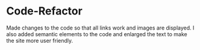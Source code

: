 # Code-Refactor

Made changes to the code so that all links work and images are displayed. I also added semantic elements to the code and enlarged the text to make the site more user friendly. 
